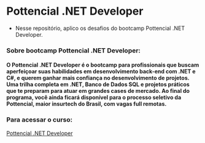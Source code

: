 # Pottencial .NET Developer
 - Nesse repositório, aplico os desafios do bootcamp Pottencial .NET Developer. 

### Sobre bootcamp Pottencial .NET Developer: 

#### O Pottencial .NET Developer é o bootcamp para profissionais que buscam aperfeiçoar suas habilidades em desenvolvimento back-end com .NET e C#, e querem ganhar mais confiança no desenvolvimento de projetos. Uma trilha completa em .NET, Banco de Dados SQL e projetos práticos que te preparam para atuar em grandes cases de mercado. Ao final do programa, você ainda ficará disponível para o processo seletivo da Pottencial, maior insurtech do Brasil, com vagas full remotas.

### Para acessar o curso: 
<a href="https://web.dio.me/track/35a4e967-50e1-4140-a858-a6c8f63904c4">Pottencial .NET Developer</a>
